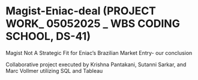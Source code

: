 # Magist-Eniac-deal (PROJECT WORK_ 05052025 _ WBS CODING SCHOOL, DS-41)

Magist Not A Strategic Fit for Eniac’s Brazilian Market Entry- our conclusion

Collaborative project executed by Krishna Pantakani, Sutanni Sarkar, and Marc Vollmer utilizing SQL and Tableau


